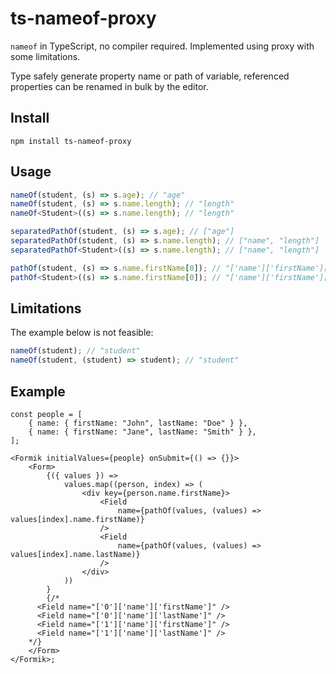 # ts-nameof-proxy

`nameof` in TypeScript, no compiler required. Implemented using proxy with some limitations.

Type safely generate property name or path of variable, referenced properties can be renamed in bulk by the editor.

## Install

```
npm install ts-nameof-proxy
```

## Usage

```ts
nameOf(student, (s) => s.age); // "age"
nameOf(student, (s) => s.name.length); // "length"
nameOf<Student>((s) => s.name.length); // "length"

separatedPathOf(student, (s) => s.age); // ["age"]
separatedPathOf(student, (s) => s.name.length); // ["name", "length"]
separatedPathOf<Student>((s) => s.name.length); // ["name", "length"]

pathOf(student, (s) => s.name.firstName[0]); // "['name']['firstName']['0']"
pathOf<Student>((s) => s.name.firstName[0]); // "['name']['firstName']['0']"
```

## Limitations

The example below is not feasible:

```ts
nameOf(student); // "student"
nameOf(student, (student) => student); // "student"
```

## Example

```tsx
const people = [
	{ name: { firstName: "John", lastName: "Doe" } },
	{ name: { firstName: "Jane", lastName: "Smith" } },
];

<Formik initialValues={people} onSubmit={() => {}}>
	<Form>
		{({ values }) =>
			values.map((person, index) => (
				<div key={person.name.firstName}>
					<Field
						name={pathOf(values, (values) => values[index].name.firstName)}
					/>
					<Field
						name={pathOf(values, (values) => values[index].name.lastName)}
					/>
				</div>
			))
		}
		{/* 
      <Field name="['0']['name']['firstName']" />
      <Field name="['0']['name']['lastName']" />
      <Field name="['1']['name']['firstName']" />
      <Field name="['1']['name']['lastName']" /> 
    */}
	</Form>
</Formik>;
```
